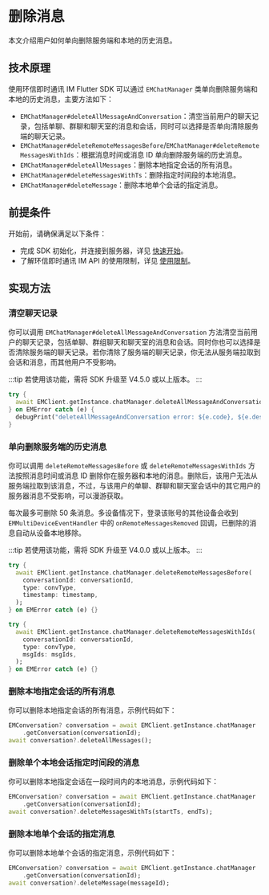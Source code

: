 # 删除消息

<Toc />

本文介绍用户如何单向删除服务端和本地的历史消息。

## 技术原理

使用环信即时通讯 IM Flutter SDK 可以通过 `EMChatManager` 类单向删除服务端和本地的历史消息，主要方法如下：

- `EMChatManager#deleteAllMessageAndConversation`：清空当前用户的聊天记录，包括单聊、群聊和聊天室的消息和会话，同时可以选择是否单向清除服务端的聊天记录。
- `EMChatManager#deleteRemoteMessagesBefore`/`EMChatManager#deleteRemoteMessagesWithIds`：根据消息时间或消息 ID 单向删除服务端的历史消息。
- `EMChatManager#deleteAllMessages`：删除本地指定会话的所有消息。
- `EMChatManager#deleteMessagesWithTs`：删除指定时间段的本地消息。
- `EMChatManager#deleteMessage`：删除本地单个会话的指定消息。

## 前提条件

开始前，请确保满足以下条件：

- 完成 SDK 初始化，并连接到服务器，详见 [快速开始](quickstart.html)。
- 了解环信即时通讯 IM API 的使用限制，详见 [使用限制](/product/limitation.html)。

## 实现方法

### 清空聊天记录

你可以调用 `EMChatManager#deleteAllMessageAndConversation` 方法清空当前用户的聊天记录，包括单聊、群组聊天和聊天室的消息和会话。同时你也可以选择是否清除服务端的聊天记录。若你清除了服务端的聊天记录，你无法从服务端拉取到会话和消息，而其他用户不受影响。

:::tip
若使用该功能，需将 SDK 升级至 V4.5.0 或以上版本。
:::

```dart
try {
  await EMClient.getInstance.chatManager.deleteAllMessageAndConversation(clearServerData: true);
} on EMError catch (e) {
  debugPrint("deleteAllMessageAndConversation error: ${e.code}, ${e.description}");
}
```

### 单向删除服务端的历史消息

你可以调用 `deleteRemoteMessagesBefore` 或 `deleteRemoteMessagesWithIds` 方法按照消息时间或消息 ID 删除你在服务器和本地的消息。删除后，该用户无法从服务端拉取到该消息，不过，与该用户的单聊、群聊和聊天室会话中的其它用户的服务器消息不受影响，可以漫游获取。

每次最多可删除 50 条消息。多设备情况下，登录该账号的其他设备会收到 `EMMultiDeviceEventHandler` 中的 `onRemoteMessagesRemoved` 回调，已删除的消息自动从设备本地移除。

:::tip
若使用该功能，需将 SDK 升级至 V4.0.0 或以上版本。
:::

```dart
try {
  await EMClient.getInstance.chatManager.deleteRemoteMessagesBefore(
    conversationId: conversationId,
    type: convType,
    timestamp: timestamp,
  );
} on EMError catch (e) {}

try {
  await EMClient.getInstance.chatManager.deleteRemoteMessagesWithIds(
    conversationId: conversationId,
    type: convType,
    msgIds: msgIds,
  );
} on EMError catch (e) {}
```

### 删除本地指定会话的所有消息

你可以删除本地指定会话的所有消息，示例代码如下：

```dart
EMConversation? conversation = await EMClient.getInstance.chatManager
    .getConversation(conversationId);
await conversation?.deleteAllMessages();
```

### 删除单个本地会话指定时间段的消息

你可以删除本地指定会话在一段时间内的本地消息，示例代码如下：

```dart
EMConversation? conversation = await EMClient.getInstance.chatManager
    .getConversation(conversationId);
await conversation?.deleteMessagesWithTs(startTs, endTs);
```

### 删除本地单个会话的指定消息

你可以删除本地单个会话的指定消息，示例代码如下：

```dart
EMConversation? conversation = await EMClient.getInstance.chatManager
    .getConversation(conversationId);
await conversation?.deleteMessage(messageId);
```
